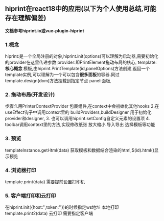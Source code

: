 ## hiprint在react18中的应用(以下为个人使用总结,可能存在理解偏差)
  
  **文档参考hiprint.io或vue-plugin-hiprint**

### 1.概念
  hiprint:是一个全局注册的对象,hiprint.init(options)可以理解为启动器,需要初始化的provider在这里传递参数
  provider:即PrintElement拖动布局的核心,
  template:**核心概念** 模板,由hiprint.PrintTemplate(id,panelOptions)方法创建,返回一个template实例,可以理解为一个可以包含**很多面板**的容器.同过template.design(dom)方法挂载到指定节点
  panel:面板,
### 2. 拖动布局(开发设计)
   步骤:1.用PrinterContextProvider 包裹组件,在context中会初始化其他hooks
        2.在useEffect钩子中调用context里的 buildProviders,buildDesigner 用于初始化provider和designer,
        3. 也可以调用hiprint.setConfig自定义元素的设置项
        4. toolbar调用context里的方法,实现修改纸张 放大缩小 导入导出 选择模板等功能
### 3. 预览
   templateInstance.getHtml(data) 获取模板和数据结合渲染的html,$(id).html()显示预览
### 4. 浏览器打印
   template.print(data) 需要提前设置打印机
### 5. 客户端打印和云打印
   在hiprint.init({host:'',token:''})的时候指定ws地址
   本地打印 template.print2(data)
   云打印  需要指定客户端





